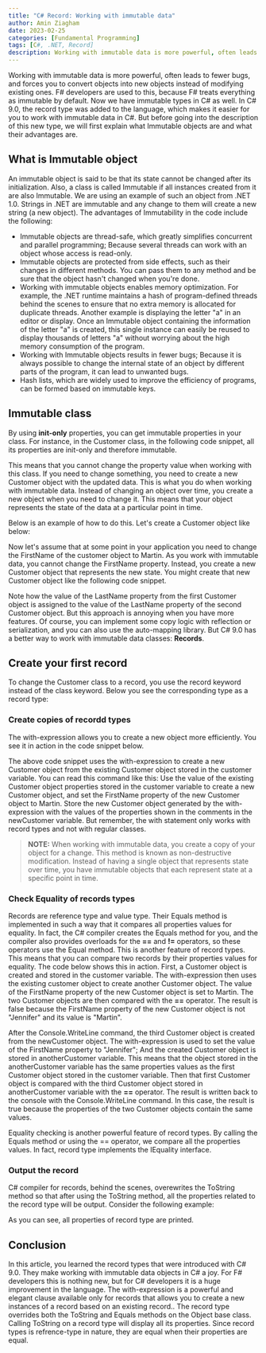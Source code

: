 ```yaml
---
title: "C# Record: Working with immutable data"
author: Amin Ziagham
date: 2023-02-25
categories: [Fundamental Programming]
tags: [C#, .NET, Record]
description: Working with immutable data is more powerful, often leads to fewer bugs, and forces you to convert objects into new objects instead of modifying...
---
```


Working with immutable data is more powerful, often leads to fewer bugs, and forces you to convert objects into new objects instead of modifying existing ones. F# developers are used to this, because F# treats everything as immutable by default. Now we have immutable types in C# as well. In C# 9.0, the record type was added to the language, which makes it easier for you to work with immutable data in C#. But before going into the description of this new type, we will first explain what Immutable objects are and what their advantages are.

## What is Immutable object
An immutable object is said to be that its state cannot be changed after its initialization. Also, a class is called Immutable if all instances created from it are also Immutable. We are using an example of such an object from .NET 1.0. Strings in .NET are immutable and any change to them will create a new string (a new object). The advantages of Immutability in the code include the following:

- Immutable objects are thread-safe, which greatly simplifies concurrent and parallel programming; Because several threads can work with an object whose access is read-only.
- Immutable objects are protected from side effects, such as their changes in different methods. You can pass them to any method and be sure that the object hasn't changed when you're done.
- Working with immutable objects enables memory optimization. For example, the .NET runtime maintains a hash of program-defined threads behind the scenes to ensure that no extra memory is allocated for duplicate threads. Another example is displaying the letter "a" in an editor or display. Once an Immutable object containing the information of the letter "a" is created, this single instance can easily be reused to display thousands of letters "a" without worrying about the high memory consumption of the program.
- Working with Immutable objects results in fewer bugs; Because it is always possible to change the internal state of an object by different parts of the program, it can lead to unwanted bugs.
- Hash lists, which are widely used to improve the efficiency of programs, can be formed based on immutable keys.

## Immutable class
By using **init-only** properties, you can get immutable properties in your class. For instance, in the Customer class, in the following code snippet, all its properties are init-only and therefore immutable. 
<script src="https://gist.github.com/ziagham/ac03e8a83a07dcba167313f6c54f4333.js"></script>
This means that you cannot change the property value when working with this class. If you need to change something, you need to create a new Customer object with the updated data. This is what you do when working with immutable data. Instead of changing an object over time, you create a new object when you need to change it. This means that your object represents the state of the data at a particular point in time.

Below is an example of how to do this. Let's create a Customer object like below:
<script src="https://gist.github.com/ziagham/f9a2436cbb6742f9aa5a35ce4f1dbd93.js"></script>
Now let's assume that at some point in your application you need to change the FirstName of the customer object to Martin. As you work with immutable data, you cannot change the FirstName property. Instead, you create a new Customer object that represents the new state. You might create that new Customer object like the following code snippet. 
<script src="https://gist.github.com/ziagham/c64ff8f03844a87db4420c5e78644b70.js"></script>
Note how the value of the LastName property from the first Customer object is assigned to the value of the LastName property of the second Customer object. But this approach is annoying when you have more features. Of course, you can implement some copy logic with reflection or serialization, and you can also use the auto-mapping library. But C# 9.0 has a better way to work with immutable data classes: **Records**.

## Create your first record
To change the Customer class to a record, you use the record keyword instead of the class keyword. Below you see the corresponding type as a record type:
<script src="https://gist.github.com/ziagham/f35f21e52cdba43bf68f7ccb61fef753.js"></script>

### Create copies of recordd types
The with-expression allows you to create a new object more efficiently. You see it in action in the code snippet below.
<script src="https://gist.github.com/ziagham/45b47430da8061f897ff9e73e6fff598.js"></script>
The above code snippet uses the with-expression to create a new Customer object from the existing Customer object stored in the customer variable. You can read this command like this: Use the value of the existing Customer object properties stored in the customer variable to create a new Customer object, and set the FirstName property of the new Customer object to Martin. Store the new Customer object generated by the with-expression with the values of the properties shown in the comments in the newCustomer variable. But remember, the with statement only works with record types and not with regular classes.

<blockquote class="yellow">
<b>NOTE:</b> When working with immutable data, you create a copy of your object for a change. This method is known as non-destructive modification. Instead of having a single object that represents state over time, you have immutable objects that each represent state at a specific point in time.
</blockquote>

### Check Equality of records types
Records are reference type and value type. Their Equals method is implemented in such a way that it compares all properties values for equality. In fact, the C# compiler creates the Equals method for you, and the compiler also provides overloads for the **==** and **!=** operators, so these operators use the Equal method. This is another feature of record types. This means that you can compare two records by their properties values for equality. The code below shows this in action. First, a Customer object is created and stored in the customer variable. The with-expression then uses the existing customer object to create another Customer object. The value of the FirstName property of the new Customer object is set to Martin. The two Customer objects are then compared with the **==** operator. The result is false because the FirstName property of the new Customer object is not "Jennifer" and its value is "Martin".
<script src="https://gist.github.com/ziagham/ff5415009f3496eabc0379bb129b43a7.js"></script>
After the Console.WriteLine command, the third Customer object is created from the newCustomer object. The with-expression is used to set the value of the FirstName property to "Jennifer"; And the created Customer object is stored in anotherCustomer variable. This means that the object stored in the anotherCustomer variable has the same properties values as the first Customer object stored in the customer variable. Then that first Customer object is compared with the third Customer object stored in anotherCustomer variable with the **==** operator. The result is written back to the console with the Console.WriteLine command. In this case, the result is true because the properties of the two Customer objects contain the same values.

Equality checking is another powerful feature of record types. By calling the Equals method or using the == operator, we compare all the properties values. In fact, record type implements the IEquality<T> interface.

### Output the record
C# compiler for records, behind the scenes, overewrites the ToString method so that after using the ToString method, all the properties related to the record type will be output. Consider the following example:
<script src="https://gist.github.com/ziagham/e9b2ced65c57cf7cdcb416cb52130321.js"></script>
As you can see, all properties of record type are printed.

## Conclusion
In this article, you learned the record types that were introduced with C# 9.0. They make working with immutable data objects in C# a joy. For F# developers this is nothing new, but for C# developers it is a huge improvement in the language. The with-expression is a powerful and elegant clause available only for records that allows you to create a new instances of a record based on an existing record.. The record type overrides both the ToString and Equals methods on the Object base class. Calling ToString on a record type will display all its properties. Since record types is refrence-type in nature, they are equal when their properties are equal.